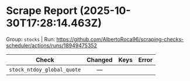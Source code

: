 # Scrape Report (2025-10-30T17:28:14.463Z)

Group: `stocks`  |  Run: https://github.com/AlbertoRoca96/scraping-checks-scheduler/actions/runs/18949475352

| Check | Changed | Keys | Error |
|---|:---:|:--|:--|
| `stock_ntdoy_global_quote` | — |  |  |
